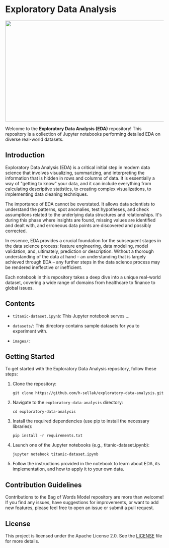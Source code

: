# Exploratory Data Analysis

<p align="center">
  <img width="640" height="320" src="https://i.ibb.co/YQqFSr4/eda.png">
</p>

Welcome to the **Exploratory Data Analysis (EDA)** repository! This repository is a collection of Jupyter notebooks performing detailed EDA on diverse real-world datasets.

## Introduction

Exploratory Data Analysis (EDA) is a critical initial step in modern data science that involves visualizing, summarizing, and interpreting the information that is hidden in rows and columns of data. It is essentially a way of "getting to know" your data, and it can include everything from calculating descriptive statistics, to creating complex visualizations, to implementing data cleaning techniques.

The importance of EDA cannot be overstated. It allows data scientists to understand the patterns, spot anomalies, test hypotheses, and check assumptions related to the underlying data structures and relationships. It's during this phase where insights are found, missing values are identified and dealt with, and erroneous data points are discovered and possibly corrected.

In essence, EDA provides a crucial foundation for the subsequent stages in the data science process: feature engineering, data modeling, model validation, and, ultimately, prediction or description. Without a thorough understanding of the data at hand – an understanding that is largely achieved through EDA – any further steps in the data science process may be rendered ineffective or inefficient.

Each notebook in this repository takes a deep dive into a unique real-world dataset, covering a wide range of domains from healthcare to finance to global issues.

## Contents

- `titanic-dataset.ipynb`: This Jupyter notebook serves ...

- `datasets/`: This directory contains sample datasets for you to experiment with.

- `images/`: 

## Getting Started

To get started with the Exploratory Data Analysis repository, follow these steps:

1. Clone the repository:

    `git clone https://github.com/h-sellak/exploratory-data-analysis.git`

2. Navigate to the `exploratory-data-analysis` directory:

    `cd exploratory-data-analysis`
   
3. Install the required dependencies (use pip to install the necessary libraries):

    `pip install -r requirements.txt`

4. Launch one of the Jupyter notebooks (e.g., titanic-dataset.ipynb):

    `jupyter notebook titanic-dataset.ipynb`

5. Follow the instructions provided in the notebook to learn about EDA, its implementation, and how to apply it to your own data.

## Contribution Guidelines

Contributions to the Bag of Words Model repository are more than welcome! If you find any issues, have suggestions for improvements, or want to add new features, please feel free to open an issue or submit a pull request.

## License

This project is licensed under the Apache License 2.0. See the [LICENSE](https://github.com/h-sellak/bag-of-words/blob/main/LICENSE) file for more details.

